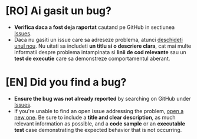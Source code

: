 # [RO] Ai gasit un bug?
* **Verifica daca a fost deja raportat** cautand pe GitHub in sectiunea [Issues](https://github.com/celdotro/marketplace/issues).
* Daca nu gasiti un issue care sa adreseze problema, atunci [deschideti unul nou](https://github.com/celdotro/marketplace/issues/new). Nu uitati sa includeti **un titlu si o descriere clara**, cat mai multe informatii despre problema intampinata si **linii de cod relevante** sau un **test de executie** care sa demonstreze comportamentul aberant.

# [EN] Did you find a bug?

* **Ensure the bug was not already reported** by searching on GitHub under [Issues](https://github.com/celdotro/marketplace/issues).
* If you're unable to find an open issue addressing the problem, [open a new one](https://github.com/celdotro/marketplace/issues/new). Be sure to include a **title and clear description**, as much relevant information as possible, and a **code sample** or an **executable test** case demonstrating the expected behavior that is not occurring.

